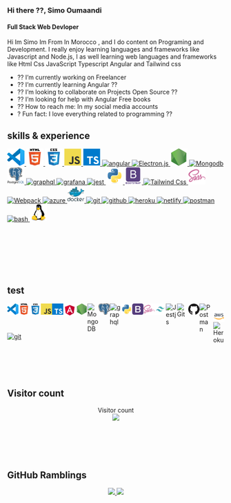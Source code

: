 ### Hi there ??, Simo Oumaandi
#### Full Stack Web Devloper

Hi Im Simo Im From In Morocco , and I do content on Programing and Development. I really enjoy learning languages and frameworks like Javascript and Node.js, I as well learning web languages and frameworks like Html Css JavaScript Typescript Angular and Tailwind css 


- ?? I’m currently working on Freelancer 
- ?? I’m currently learning Angular ?? 
- ?? I’m looking to collaborate on Projects Open Source ?? 
- ?? I’m looking for help with Angular Free books 
- ?? How to reach me: In my social media accounts 
- ? Fun fact: I love everything related to programming ?? 

## skills & experience
 <a href="https://code.visualstudio.com/" target="_blank"> <img src="https://raw.githubusercontent.com/github/explore/78df643247d429f6cc873026c0622819ad797942/topics/visual-studio-code/visual-studio-code.png" alt="git" width="40" height="40"/> </a>
 <a href="https://www.w3.org/html/" target="_blank"> <img src="https://raw.githubusercontent.com/devicons/devicon/master/icons/html5/html5-original-wordmark.svg" alt="html5" width="40" height="40"/> </a>
 <a href="https://www.w3schools.com/css/" target="_blank"> <img src="https://raw.githubusercontent.com/devicons/devicon/master/icons/css3/css3-original-wordmark.svg" alt="css3" width="40" height="40"/> </a>
 <a href="https://developer.mozilla.org/en-US/docs/Web/JavaScript" target="_blank"> <img src="https://raw.githubusercontent.com/devicons/devicon/master/icons/javascript/javascript-original.svg" alt="javascript" width="40" height="40" /> </a> 
 <a href="https://www.typescriptlang.org/" target="_blank"> <img src="https://raw.githubusercontent.com/devicons/devicon/master/icons/typescript/typescript-original.svg" alt="typescript" width="40" height="40"/> </a>
 <a href="https://angular.io" target="_blank"> <img src="https://angular.io/assets/images/logos/angular/angular.svg" alt="angular" width="40" height="40"/> </a>
 <a href="https://www.electronjs.org/" target="_blank"> <img src="https://upload.wikimedia.org/wikipedia/commons/thumb/9/91/Electron_Software_Framework_Logo.svg/1200px-Electron_Software_Framework_Logo.svg.png" alt="Electron.js" width="40" height="40"/> </a>
 <a href="https://nodejs.org/en/" target="_blank"> <img src="https://raw.githubusercontent.com/github/explore/78df643247d429f6cc873026c0622819ad797942/topics/nodejs/nodejs.png" alt="node.js" width="40" height="40"/> </a>
<a href="https://www.mongodb.com/" target="_blank"> <img src="https://www.vectorlogo.zone/logos/mongodb/mongodb-icon.svg" alt="Mongodb" width="40" height="40"/> </a>
<a href="https://www.postgresql.org" target="_blank"> <img src="https://raw.githubusercontent.com/devicons/devicon/master/icons/postgresql/postgresql-original-wordmark.svg" alt="postgresql" width="40" height="40"/> </a>
<a href="https://graphql.org" target="_blank"> <img src="https://www.vectorlogo.zone/logos/graphql/graphql-icon.svg" alt="graphql" width="40" height="40"/> </a>
<a href="https://grafana.com" target="_blank"> <img src="https://www.vectorlogo.zone/logos/grafana/grafana-icon.svg" alt="grafana" width="40" height="40"/> </a>
<a href="https://jestjs.io" target="_blank"> <img src="https://www.vectorlogo.zone/logos/jestjsio/jestjsio-icon.svg" alt="jest" width="40" height="40"/> </a>
 <a href="https://www.python.org" target="_blank"> <img src="https://raw.githubusercontent.com/devicons/devicon/master/icons/python/python-original.svg" alt="python" width="40" height="40"/> </a>
 <a href="https://getbootstrap.com" target="_blank"> <img src="https://raw.githubusercontent.com/devicons/devicon/master/icons/bootstrap/bootstrap-plain-wordmark.svg" alt="bootstrap" width="40" height="40"/> </a>
  <a href="https://tailwindcss.com/" target="_blank"> <img src="https://upload.wikimedia.org/wikipedia/commons/thumb/d/d5/Tailwind_CSS_Logo.svg/2048px-Tailwind_CSS_Logo.svg.png" alt="Tailwind Css" width="40" height="40"/> </a>
  <a href="https://sass-lang.com" target="_blank"> <img src="https://raw.githubusercontent.com/devicons/devicon/master/icons/sass/sass-original.svg" alt="sass" width="40" height="40"/> </a>
  <a href="https://webpack.js.org/" target="_blank"> <img src="https://seeklogo.com/images/W/webpack-logo-9E66EE203A-seeklogo.com.png" alt="Webpack" width="40" height="40"/> </a>
   <a href="https://azure.microsoft.com/en-in/" target="_blank"> <img src="https://www.vectorlogo.zone/logos/microsoft_azure/microsoft_azure-icon.svg" alt="azure" width="40" height="40"/> </a>
   <a href="https://www.docker.com/" target="_blank"> <img src="https://raw.githubusercontent.com/devicons/devicon/master/icons/docker/docker-original-wordmark.svg" alt="docker" width="40" height="40"/> </a>
 <a href="https://git-scm.com/" target="_blank"> <img src="https://www.vectorlogo.zone/logos/git-scm/git-scm-icon.svg" alt="git" width="40" height="40"/> </a>
 <a href="https://github.com/" target="_blank"> <img src="https://www.vectorlogo.zone/logos/github/github-icon.svg" alt="github" width="40" height="40"/> </a>
 <a href="https://heroku.com" target="_blank"> <img src="https://www.vectorlogo.zone/logos/heroku/heroku-icon.svg" alt="heroku" width="40" height="40"/> </a>
 <a href="https://www.netlify.com/" target="_blank"> <img src="https://seeklogo.com/images/N/netlify-logo-BD8F8A77E2-seeklogo.com.png" alt="netlify" width="40" height="40"/> </a>
<a href="https://postman.com" target="_blank"> <img src="https://www.vectorlogo.zone/logos/getpostman/getpostman-icon.svg" alt="postman" width="40" height="40"/> </a>
 <a href="https://www.gnu.org/software/bash/" target="_blank"> <img src="https://www.vectorlogo.zone/logos/gnu_bash/gnu_bash-icon.svg" alt="bash" width="40" height="40"/> </a>
 <a href="https://www.linux.org/" target="_blank"> <img src="https://raw.githubusercontent.com/devicons/devicon/master/icons/linux/linux-original.svg" alt="linux" width="40" height="40"/> </a>
 
 
 
 

<br><br><br><br><br><br>
## test
<div style="display:block">
 <img align="left" alt="Vs Code" width="26px" src="https://raw.githubusercontent.com/github/explore/78df643247d429f6cc873026c0622819ad797942/topics/visual-studio-code/visual-studio-code.png" />
<img align="left" alt="HTML5" width="26px" src="https://raw.githubusercontent.com/github/explore/80688e429a7d4ef2fca1e82350fe8e3517d3494d/topics/html/html.png" />
<img align="left" alt="CSS3" width="26px" src="https://raw.githubusercontent.com/github/explore/80688e429a7d4ef2fca1e82350fe8e3517d3494d/topics/css/css.png" />
<img align="left" alt="JavaScript" width="26px" src="https://raw.githubusercontent.com/github/explore/80688e429a7d4ef2fca1e82350fe8e3517d3494d/topics/javascript/javascript.png"
     />
  <img align="left" alt="Typescript" width="26px" src="https://raw.githubusercontent.com/github/explore/78df643247d429f6cc873026c0622819ad797942/topics/typescript/typescript.png" />
 <img align="left" alt="Angular" width="30px" height="30px" src="https://raw.githubusercontent.com/github/explore/78df643247d429f6cc873026c0622819ad797942/topics/angular/angular.png" />
 <img align="left" alt="Node.js" width="26px" src="https://raw.githubusercontent.com/github/explore/78df643247d429f6cc873026c0622819ad797942/topics/nodejs/nodejs.png" />
 <img align="left" alt="MongoDB" width="26px" src="https://www.vectorlogo.zone/logos/mongodb/mongodb-icon.svg">
 <img align="left" alt="Postgresql" width="26px" src="https://raw.githubusercontent.com/github/explore/78df643247d429f6cc873026c0622819ad797942/topics/postgresql/postgresql.png" />
 <img align="left" alt="graphql" width="26px" src="https://www.vectorlogo.zone/logos/graphql/graphql-icon.svg" />
 <img align="left" alt="Python" width="26px" src="https://raw.githubusercontent.com/devicons/devicon/master/icons/python/python-original.svg" />
 <img align="left" alt="Bootstrap" width="26px" src="https://raw.githubusercontent.com/github/explore/78df643247d429f6cc873026c0622819ad797942/topics/bootstrap/bootstrap.png" />
 <img align="left" alt="sass" width="26px" src="https://raw.githubusercontent.com/devicons/devicon/master/icons/sass/sass-original.svg" />
 <img align="left" alt="Tailwind Css" width="26px" src="https://raw.githubusercontent.com/github/explore/78df643247d429f6cc873026c0622819ad797942/topics/tailwind/tailwind.png" />
  <img align="left" alt="Jestjs" width="26px" src="https://www.vectorlogo.zone/logos/jestjsio/jestjsio-icon.svg" />
  <img align="left" alt="Git" width="26px" src="https://www.vectorlogo.zone/logos/git-scm/git-scm-icon.svg" />
 <img align="left" alt="GitHub" width="26px" src="https://raw.githubusercontent.com/github/explore/78df643247d429f6cc873026c0622819ad797942/topics/github/github.png" />
 <img align="left" alt="Postman" width="26px" src="https://www.vectorlogo.zone/logos/getpostman/getpostman-icon.svg" /><br>
</div>
<div style="display:block">
 <img align="right" alt="Aws" width="26px" src="https://raw.githubusercontent.com/github/explore/78df643247d429f6cc873026c0622819ad797942/topics/aws/aws.png" />
 <a href="https://git-scm.com/" target="_blank"> <img align="right" alt="Heroku" width="26px" src="https://www.vectorlogo.zone/logos/heroku/heroku-icon.svg" /></a>
 <a href="https://git-scm.com/" target="_blank"> <img src="https://www.vectorlogo.zone/logos/git-scm/git-scm-icon.svg" alt="git" width="40" height="40"/> </a>

 </div>
  

<br><br><br><br>


## Visitor count

<p align="center"> 
  Visitor count<br>
  <img src="https://profile-counter.glitch.me/simo-oumaandi/count.svg" />
</p>
<br><br><br><br>

## GitHub Ramblings

<p align="center">
<a href="https://github.com/NabeelahY">
  <img height="180em" src="https://github-readme-stats-eight-theta.vercel.app/api?username=simo-oumaandi&show_icons=true&theme=react&include_all_commits=true&count_private=true"/>
  <img height="180em" src="https://github-readme-stats-eight-theta.vercel.app/api/top-langs/?username=simo-oumaandi&layout=compact&langs_count=8&theme=react"/>
</a>
</p>


